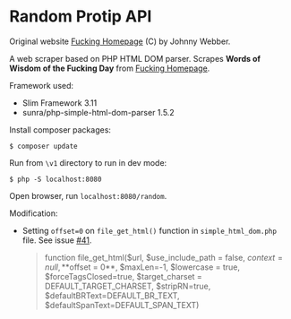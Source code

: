 # Random Protip API

Original website [Fucking Homepage](http://fuckinghomepage.com/) (C) by Johnny Webber.

A web scraper based on PHP HTML DOM parser. Scrapes **Words of Wisdom of the Fucking Day** from [Fucking Homepage](http://fuckinghomepage.com/).

Framework used:
- Slim Framework 3.11
- sunra/php-simple-html-dom-parser 1.5.2

Install composer packages:

```
$ composer update
```

Run from `\v1` directory to run in dev mode:

```
$ php -S localhost:8080
```

Open browser, run `localhost:8080/random`.

Modification:

- Setting `offset=0` on `file_get_html()` function in `simple_html_dom.php` file. See issue [#41](https://github.com/sunra/php-simple-html-dom-parser/issues/41).

    > function file_get_html($url, $use_include_path = false, $context=null, **$offset = 0**, $maxLen=-1, $lowercase = true, $forceTagsClosed=true, $target_charset = DEFAULT_TARGET_CHARSET, $stripRN=true, $defaultBRText=DEFAULT_BR_TEXT, $defaultSpanText=DEFAULT_SPAN_TEXT)